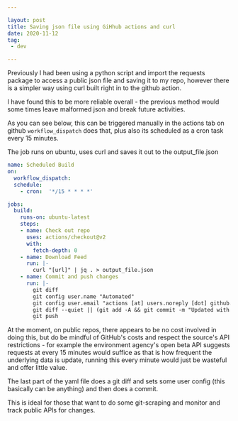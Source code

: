 ```yaml
---

layout: post
title: Saving json file using GiHhub actions and curl
date: 2020-11-12
tag:
 - dev

---
```


Previously I had been using a python script and import the requests package to access a public json file and saving it to my repo, however there is a simpler way using curl built right in to the github action.

I have found this to be more reliable overall - the previous method would some times leave malformed json and break future activities.

As you can see below, this can be triggered manually in the actions tab on github `workflow_dispatch` does that, plus also its scheduled as a cron task every 15 minutes.

The job runs on ubuntu, uses curl and saves it out to the output_file.json

``` yaml
name: Scheduled Build
on:
  workflow_dispatch:
  schedule:
    - cron:  '*/15 * * * *'

jobs:
  build:
    runs-on: ubuntu-latest
    steps:
    - name: Check out repo
      uses: actions/checkout@v2
      with:
        fetch-depth: 0
    - name: Download Feed
      run: |-
        curl "[url]" | jq . > output_file.json
    - name: Commit and push changes
      run: |-
        git diff
        git config user.name "Automated"
        git config user.email "actions [at] users.noreply [dot] github.com"
        git diff --quiet || (git add -A && git commit -m "Updated with latest")
        git push
```

At the moment, on public repos, there appears to be no cost involved in doing this, but do be mindful of GitHub's costs and respect the source's API restrictions - for example the environment agency's open beta API suggests requests at every 15 minutes would suffice as that is how frequent the underlying data is update, running this every  minute would just be wasteful and offer little value.

The last part of the yaml file does a git diff and sets some user config (this basically can be anything) and then does a commit.

This is ideal for those that want to do some git-scraping and monitor and track public APIs for changes.
